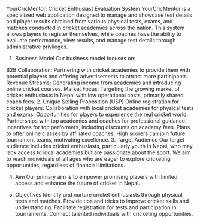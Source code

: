 YourCricMentor: Cricket Enthusiast Evaluation System
YourCricMentor is a specialized web application designed to manage and showcase test details and player results obtained from various physical tests, exams, and matches conducted in cricket academies across the nation. This system allows players to register themselves, while coaches have the ability to evaluate performance, view results, and manage test details through administrative privileges.

1. Business Model
Our business model focuses on:

B2B Collaboration: Partnering with cricket academies to provide them with potential players and offering advertisements to attract more participants.
Revenue Streams: Generating income from academies and introducing online cricket courses.
Market Focus: Targeting the growing market of cricket enthusiasts in Nepal with low operational costs, primarily shared coach fees.
2. Unique Selling Proposition (USP)
Online registration for cricket players.
Collaboration with local cricket academies for physical tests and exams.
Opportunities for players to experience the real cricket world.
Partnerships with top academies and coaches for professional guidance.
Incentives for top performers, including discounts on academy fees.
Plans to offer online classes by affiliated coaches.
High scorers can join future tournament teams, motivating excellence.
3. Target Audience
Our target audience includes cricket enthusiasts, particularly youth in Nepal, who may lack access to local academies but are passionate about the sport. We aim to reach individuals of all ages who are eager to explore cricketing opportunities, regardless of financial limitations.

4. Aim
Our primary aim is to empower promising players with limited access and enhance the future of cricket in Nepal.

5. Objectives
Identify and nurture cricket enthusiasts through physical tests and matches.
Provide tips and tricks to improve cricket skills and understanding.
Facilitate registration for tests and participation in tournaments.
Connect talented individuals with cricketing opportunities.
